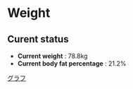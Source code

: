 # Weight

## Curent status
- **Current weight** : 78.8kg
- **Current body fat percentage** : 21.2%

[グラフ](http://yasuharu519.github.io/Weight/)


